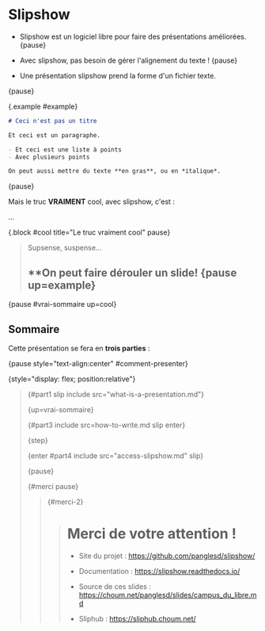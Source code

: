 # Slipshow

- Slipshow est un logiciel libre pour faire des présentations améliorées. {pause}

- Avec slipshow, pas besoin de gérer l'alignement du texte ! {pause}

- Une présentation slipshow prend la forme d'un fichier texte.

{pause}

{.example #example}
```markdown
# Ceci n'est pas un titre

Et ceci est un paragraphe.

- Et ceci est une liste à points
- Avec plusieurs points

On peut aussi mettre du texte **en gras**, ou en *italique*.
```

{pause}

Mais le truc **VRAIMENT** cool, avec slipshow, c'est :

...

{.block #cool title="Le truc vraiment cool" pause}
> Supsense, suspense...
>
> ## **On peut faire dérouler un slide! {pause up=example}

{pause #vrai-sommaire up=cool}
## Sommaire

Cette présentation se fera en **trois parties** :

{pause style="text-align:center" #comment-presenter}

{style="display: flex; position:relative"}
> {#part1 slip include src="what-is-a-presentation.md"}
>
> {up=vrai-sommaire}
>
> {#part3 include src=how-to-write.md slip enter}
>
> {step}
>
> {enter #part4 include src="access-slipshow.md" slip}
>
> {pause}
>
> {#merci pause}
> > {#merci-2}
> > > # Merci de votre attention !
> > >
> > > - Site du projet : <https://github.com/panglesd/slipshow/>
> > >
> > > - Documentation : <https://slipshow.readthedocs.io/>
> > >
> > > - Source de ces slides : <https://choum.net/panglesd/slides/campus_du_libre.md>
> > >
> > > - Sliphub : <https://sliphub.choum.net/>

<style>
#merci {
  position:absolute;
  padding-right:200px;
  padding-left:200px;
  padding-top: 50px;
  padding-bottom: 50px;
  background-color: yellowgreen;
  top: 303px;
  border-radius: 30px;
}
#merci-2 {
  animation: growShrink 2s infinite;
}
@keyframes growShrink {
    0%, 100% {
      transform: scale(1); /* Original size */
    }
    50% {
      transform: scale(1.15); /* Enlarged size */
    }
  }
</style>


<style>
.flex {
  display: flex;
    justify-content: space-evenly;
}
.grow {
  flex-grow: 1;
}

.touche code {
  margin-left: 10px;
  display: inline-block;
  border: 3px solid black;
  padding: 9px;
  border-radius: 12px;
  width: 20px;
  height: 29px;
}
.touche.space code {
  width: 90px;
}
</style>



<style>
#youhou {
    font-size:1.5em
}
code {
  background-color:#f3f3f3;
}
</style>

